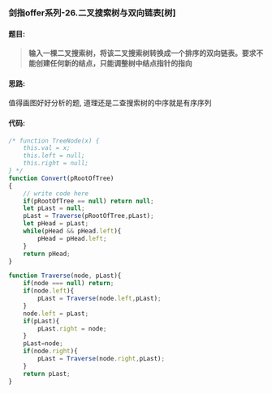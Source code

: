 ### 剑指offer系列-26.二叉搜索树与双向链表[树]
#### 题目:
>**输入一棵二叉搜索树，将该二叉搜索树转换成一个排序的双向链表。要求不能创建任何新的结点，只能调整树中结点指针的指向**
#### 思路:
值得画图好好分析的题, 道理还是二查搜索树的中序就是有序序列
#### 代码:
```javascript
/* function TreeNode(x) {
    this.val = x;
    this.left = null;
    this.right = null;
} */
function Convert(pRootOfTree)
{
    // write code here
    if(pRootOfTree == null) return null;
    let pLast = null;
    pLast = Traverse(pRootOfTree,pLast);
    let pHead = pLast;
    while(pHead && pHead.left){
        pHead = pHead.left;
    }
    return pHead;
}

function Traverse(node, pLast){
    if(node === null) return;
    if(node.left){
        pLast = Traverse(node.left,pLast);
    }
    node.left = pLast;
    if(pLast){
        pLast.right = node;
    }
    pLast=node;
    if(node.right){
        pLast = Traverse(node.right,pLast);
    }
    return pLast;
}
```